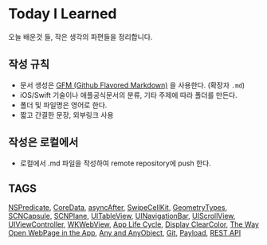 # Today I Learned
오늘 배운것 들, 작은 생각의 파편들을 정리합니다.

## 작성 규칙
- 문서 생성은 [GFM (Github Flavored Markdown)](https://help.github.com/articles/github-flavored-markdown/) 을 사용한다. (확장자 `.md`)
- iOS/Swift 기술이나 애플공식문서의 분류, 기타 주제에 따라 폴더를 만든다.
- 폴더 및 파일명은 영어로 한다.
- 짧고 간결한 문장, 외부링크 사용

## 작성은 로컬에서
- 로컬에서 .md 파일을 작성하여 remote repository에 push 한다.

## TAGS
[NSPredicate][nsp], [CoreData][coredata], [asyncAfter][after], [SwipeCellKit][cellKit], [GeometryTypes][geometry], [SCNCapsule][capsule], [SCNPlane][plane], [UITableView][table], [UINavigationBar][navibar], [UIScrollView][scroll], [UIViewController][viewcontroller], [WKWebView][webview], [App Life Cycle][lifecycle], [Display ClearColor][clear], [The Way Open WebPage in the App][webpage], [Any and AnyObject][any], [Git][git], [Payload][payload], [REST API][restapi]





[nsp]: /01_iOS/CoreData/NSPredicate.md
[coredata]: /01_iOS/CoreData/what_is_coredata.md
[after]: /01_iOS/Dispatch/DispatchQueue_main_asyncAfter.md
[cellKit]: /01_iOS/FrameWork/SwipeCellKit.md
[geometry]: /01_iOS/SceneKit/Built-in_Geometry_Types/00_Geometry_Types.md
[capsule]: /01_iOS/SceneKit/Built-in_Geometry_Types/05_SCNCapsule.md
[plane]: /01_iOS/SceneKit/Built-in_Geometry_Types/08_SCNPlane.md
[table]: /01_iOS/UIKit/TableViews/UITableView.md
[navibar]: /01_iOS/UIKit/ViewControllers/UINavigationBar.md
[scroll]: /01_iOS/UIKit/ViewControllers/UIScrollView.md
[viewcontroller]: /01_iOS/UIKit/ViewControllers/UIViewController.md
[webview]: /01_iOS/WebKit/WKWebView.md
[lifecycle]: /01_iOS/App_Life_Cycle.md
[clear]: /01_iOS/Display_clearColor_UIViewController_over_UIViewController.md
[webpage]: /01_iOS/The_Way_Open_WebPage_in_the_App.md
[any]: /02_Swift/Any_And_AnyObject.md
[git]: /03_ETC/Git.md
[payload]: /03_ETC/Payload.md
[restapi]: /03_ETC/REST_API.md

